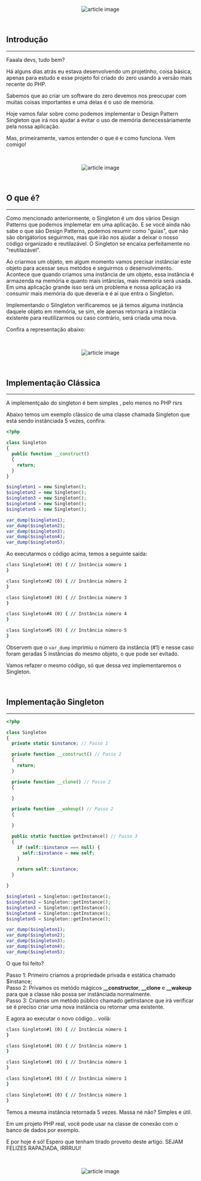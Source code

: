 <center>

<img class="article-banner" src="https://res.cloudinary.com/practicaldev/image/fetch/s--6DmyD0U9--/c_imagga_scale,f_auto,fl_progressive,h_420,q_auto,w_1000/https://dev-to-uploads.s3.amazonaws.com/uploads/articles/2g6ihw615ljf52zhc4md.png" alt="article image"></img>

</center>

<br>

## Introdução
---

Faaala devs, tudo bem?

Há alguns dias atrás eu estava desenvolvendo um projetinho, coisa básica, apenas para estudo e esse projeto foi criado do zero usando a versão mais recente do PHP.

Sabemos que ao criar um software do zero devemos nos preocupar com muitas coisas importantes e uma delas é o uso de memória.

Hoje vamos falar sobre como podemos implementar o Design Pattern Singleton que irá nos ajudar a evitar o uso de memória denecessáriamente pela nossa aplicação.

Mas, primeiramente, vamos entender o que é e como funciona. Vem comigo!

<br>

<center>

<img src="https://media.tenor.com/TPXMriXwLD4AAAAC/lets-go-the-rock.gif" alt="article image"></img>

</center>

<br>

## O que é?
---

Como mencionado anteriormente, o Singleton é um dos vários Design Patterns que podemos implemetar em uma aplicação. E se você ainda não sabe o que são Design Patterns, podemos resumir como "guias", que não são obrigátorios seguirmos, mas que irão nos ajudar a deixar o nosso código organizado e reutilazável. O Singleton se encaixa perfeitamente no "reutilazável".

Ao criarmos um objeto, em algum momento vamos precisar instânciar este objeto para acessar seus metódos e seguirmos o desenvolvimento. Acontece que quando criamos uma instância de um objeto, essa instância é armazenda na memória e quanto mais intâncias, mais memória será usada. Em uma aplicação grande isso será um problema e nossa aplicação irá consumir mais memória do que deveria e é ai que entra o Singleton.

Implementando o Silngleton verificaremos se já temos alguma instância daquele objeto em memória, se sim, ele apenas retornará a instância existente para reutilizarmos ou caso contrário, será criada uma nova.

Confira a representação abaixo:

<br>

<center>

<img src="https://phpenthusiast.com/theme/assets/images/blog/the-singleton-pattern-explained.png" alt="article image"></img>

</center>

<br>

## Implementação Clássica
---

A implementçaão do singleton é bem simples
, pelo menos no PHP rsrs

Abaixo temos um exemplo clássico de uma classe chamada Singleton que está sendo instânciada 5 vezes, confira:

```php
<?php

class Singleton
{
  public function __construct()
  {
    return;
  }
}

$singleton1 = new Singleton();
$singleton2 = new Singleton();
$singleton3 = new Singleton();
$singleton4 = new Singleton();
$singleton5 = new Singleton();

var_dump($singleton1);
var_dump($singleton2);
var_dump($singleton3);
var_dump($singleton4);
var_dump($singleton5);
```

Ao executarmos o código acima, temos a seguinte saída:

```bash
class Singleton#1 (0) { // Instância número 1
}

class Singleton#2 (0) { // Instância número 2
}

class Singleton#3 (0) { // Instância número 3
}

class Singleton#4 (0) { // Instância número 4
}

class Singleton#5 (0) { // Instância número 5
}
```

Observem que o ```var_dump``` imprimiu o número da instância (#1) e nesse caso foram geradas 5 instâncias do mesmo objeto, o que pode ser evitado.

Vamos refazer o mesmo código, só que dessa vez implementaremos o Singleton.

<br>

## Implementação Singleton
---


```php
<?php

class Singleton
{
  private static $instance; // Passo 1

  private function __construct() // Passo 2
  {
    return;
  }

  private function __clone() // Passo 2
  {

  }

  private function __wakeup() // Passo 2
  {

  }

  public static function getInstance() // Passo 3
  {
    if (self::$instance === null) {
      self::$instance = new self;
    }

    return self::$instance;
  }

}

$singleton1 = Singleton::getInstance();
$singleton2 = Singleton::getInstance();
$singleton3 = Singleton::getInstance();
$singleton4 = Singleton::getInstance();
$singleton5 = Singleton::getInstance();

var_dump($singleton1);
var_dump($singleton2);
var_dump($singleton3);
var_dump($singleton4);
var_dump($singleton5);
```

O que foi feito?

Passo 1: Primeiro criamos a propriedade privada e estática chamado $instance; <br>
Passo 2: Privamos os metódo mágicos **__constructor**, **__clone** e **__wakeup** para que a classe não possa ser instânciada normalmente. <br>
Passo 3: Criamos um metódo público chamado getInstance que irá verificar se é preciso criar uma nova instância ou retornar uma existente. <br>

E agora ao executar o novo código... voilà:

```bash
class Singleton#1 (0) { // Instância número 1
}

class Singleton#1 (0) { // Instância número 1
}

class Singleton#1 (0) { // Instância número 1
}

class Singleton#1 (0) { // Instância número 1
}

class Singleton#1 (0) { // Instância número 1
}
```

Temos a mesma instância retornada 5 vezes. Massa né não? Simples e útil.

Em um projeto PHP real, você pode usar na classe de conexão com o banco de dados por exemplo.

E por hoje é só! Espero que tenham tirado proveito deste artigo. SEJAM FELIZES RAPAZIADA, IRRRUU!

<br>

<center>

<img src="https://31.media.tumblr.com/tumblr_m8tbusoi3P1rb2zv2o1_500.gif" alt="article image"></img>

</center>
